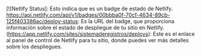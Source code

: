 [![Netlify Status]: Esto indica que es un badge de estado de Netlify.
https://api.netlify.com/api/v1/badges/00bbba0f-70cf-4634-89cb-125f403386ac/deploy-status: Es la URL del badge, que proporciona información sobre el estado de despliegue de tu sitio en Netlify.
(https://app.netlify.com/sites/sistemaderegistros/deploys): Este es el enlace al panel de control de Netlify para tu sitio, donde puedes ver más detalles sobre los despliegues.
